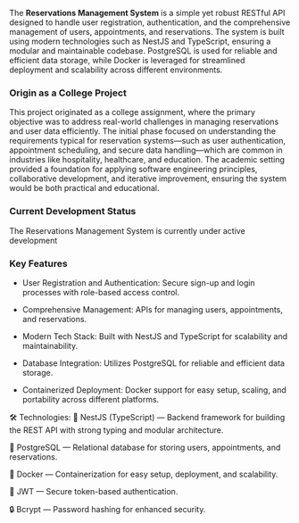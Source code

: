 The **Reservations Management System** is a simple yet robust RESTful API designed to handle user registration, authentication, and the comprehensive management of users, appointments, and reservations. The system is built using modern technologies such as NestJS and TypeScript, ensuring a modular and maintainable codebase. PostgreSQL is used for reliable and efficient data storage, while Docker is leveraged for streamlined deployment and scalability across different environments.

### Origin as a College Project
This project originated as a college assignment, where the primary objective was to address real-world challenges in managing reservations and user data efficiently. The initial phase focused on understanding the requirements typical for reservation systems—such as user authentication, appointment scheduling, and secure data handling—which are common in industries like hospitality, healthcare, and education. The academic setting provided a foundation for applying software engineering principles, collaborative development, and iterative improvement, ensuring the system would be both practical and educational.

### Current Development Status
The Reservations Management System is currently under active development

### Key Features
- User Registration and Authentication: Secure sign-up and login processes with role-based access control.

- Comprehensive Management: APIs for managing users, appointments, and reservations.

- Modern Tech Stack: Built with NestJS and TypeScript for scalability and maintainability.

- Database Integration: Utilizes PostgreSQL for reliable and efficient data storage.

- Containerized Deployment: Docker support for easy setup, scaling, and portability across different platforms.



🛠 Technologies:
🚀 NestJS (TypeScript) — Backend framework for building the REST API with strong typing and modular architecture.

🐘 PostgreSQL — Relational database for storing users, appointments, and reservations.

🐳 Docker — Containerization for easy setup, deployment, and scalability.

🔑 JWT — Secure token-based authentication.

🔒 Bcrypt — Password hashing for enhanced security.
